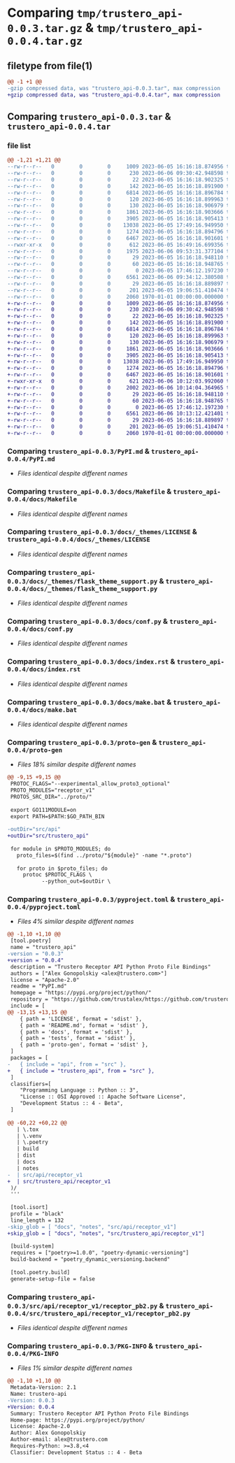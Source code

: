 # Comparing `tmp/trustero_api-0.0.3.tar.gz` & `tmp/trustero_api-0.0.4.tar.gz`

## filetype from file(1)

```diff
@@ -1 +1 @@
-gzip compressed data, was "trustero_api-0.0.3.tar", max compression
+gzip compressed data, was "trustero_api-0.0.4.tar", max compression
```

## Comparing `trustero_api-0.0.3.tar` & `trustero_api-0.0.4.tar`

### file list

```diff
@@ -1,21 +1,21 @@
--rw-r--r--   0        0        0     1009 2023-06-05 16:16:18.874956 trustero_api-0.0.3/PyPI.md
--rw-r--r--   0        0        0      230 2023-06-06 09:30:42.948598 trustero_api-0.0.3/build.py
--rw-r--r--   0        0        0       22 2023-06-05 16:16:18.902325 trustero_api-0.0.3/docs/.gitignore
--rw-r--r--   0        0        0      142 2023-06-05 16:16:18.891900 trustero_api-0.0.3/docs/.sphinxignore
--rw-r--r--   0        0        0     6814 2023-06-05 16:16:18.896784 trustero_api-0.0.3/docs/Makefile
--rw-r--r--   0        0        0      120 2023-06-05 16:16:18.899963 trustero_api-0.0.3/docs/README.md
--rw-r--r--   0        0        0      130 2023-06-05 16:16:18.906979 trustero_api-0.0.3/docs/_static/custom.css
--rw-r--r--   0        0        0     1861 2023-06-05 16:16:18.903666 trustero_api-0.0.3/docs/_themes/LICENSE
--rw-r--r--   0        0        0     3905 2023-06-05 16:16:18.905413 trustero_api-0.0.3/docs/_themes/flask_theme_support.py
--rw-r--r--   0        0        0    13038 2023-06-05 17:49:16.949950 trustero_api-0.0.3/docs/conf.py
--rw-r--r--   0        0        0     1274 2023-06-05 16:16:18.894796 trustero_api-0.0.3/docs/index.rst
--rw-r--r--   0        0        0     6467 2023-06-05 16:16:18.901601 trustero_api-0.0.3/docs/make.bat
--rwxr-xr-x   0        0        0      612 2023-06-05 16:49:16.699356 trustero_api-0.0.3/proto-gen
--rw-r--r--   0        0        0     1975 2023-06-06 09:53:31.377104 trustero_api-0.0.3/pyproject.toml
--rw-r--r--   0        0        0       29 2023-06-05 16:16:18.948110 trustero_api-0.0.3/src/api/__init__.py
--rw-r--r--   0        0        0       60 2023-06-05 16:16:18.948765 trustero_api-0.0.3/src/api/py.typed
--rw-r--r--   0        0        0        0 2023-06-05 17:46:12.197230 trustero_api-0.0.3/src/api/receptor_v1/__init__.py
--rw-r--r--   0        0        0     6561 2023-06-06 09:34:12.380508 trustero_api-0.0.3/src/api/receptor_v1/receptor_pb2.py
--rw-r--r--   0        0        0       29 2023-06-05 16:16:18.889897 trustero_api-0.0.3/tests/__init__.py
--rw-r--r--   0        0        0      201 2023-06-05 19:06:51.410474 trustero_api-0.0.3/tests/test_import.py
--rw-r--r--   0        0        0     2060 1970-01-01 00:00:00.000000 trustero_api-0.0.3/PKG-INFO
+-rw-r--r--   0        0        0     1009 2023-06-05 16:16:18.874956 trustero_api-0.0.4/PyPI.md
+-rw-r--r--   0        0        0      230 2023-06-06 09:30:42.948598 trustero_api-0.0.4/build.py
+-rw-r--r--   0        0        0       22 2023-06-05 16:16:18.902325 trustero_api-0.0.4/docs/.gitignore
+-rw-r--r--   0        0        0      142 2023-06-05 16:16:18.891900 trustero_api-0.0.4/docs/.sphinxignore
+-rw-r--r--   0        0        0     6814 2023-06-05 16:16:18.896784 trustero_api-0.0.4/docs/Makefile
+-rw-r--r--   0        0        0      120 2023-06-05 16:16:18.899963 trustero_api-0.0.4/docs/README.md
+-rw-r--r--   0        0        0      130 2023-06-05 16:16:18.906979 trustero_api-0.0.4/docs/_static/custom.css
+-rw-r--r--   0        0        0     1861 2023-06-05 16:16:18.903666 trustero_api-0.0.4/docs/_themes/LICENSE
+-rw-r--r--   0        0        0     3905 2023-06-05 16:16:18.905413 trustero_api-0.0.4/docs/_themes/flask_theme_support.py
+-rw-r--r--   0        0        0    13038 2023-06-05 17:49:16.949950 trustero_api-0.0.4/docs/conf.py
+-rw-r--r--   0        0        0     1274 2023-06-05 16:16:18.894796 trustero_api-0.0.4/docs/index.rst
+-rw-r--r--   0        0        0     6467 2023-06-05 16:16:18.901601 trustero_api-0.0.4/docs/make.bat
+-rwxr-xr-x   0        0        0      621 2023-06-06 10:12:03.992060 trustero_api-0.0.4/proto-gen
+-rw-r--r--   0        0        0     2002 2023-06-06 10:14:04.364965 trustero_api-0.0.4/pyproject.toml
+-rw-r--r--   0        0        0       29 2023-06-05 16:16:18.948110 trustero_api-0.0.4/src/trustero_api/__init__.py
+-rw-r--r--   0        0        0       60 2023-06-05 16:16:18.948765 trustero_api-0.0.4/src/trustero_api/py.typed
+-rw-r--r--   0        0        0        0 2023-06-05 17:46:12.197230 trustero_api-0.0.4/src/trustero_api/receptor_v1/__init__.py
+-rw-r--r--   0        0        0     6561 2023-06-06 10:13:12.421401 trustero_api-0.0.4/src/trustero_api/receptor_v1/receptor_pb2.py
+-rw-r--r--   0        0        0       29 2023-06-05 16:16:18.889897 trustero_api-0.0.4/tests/__init__.py
+-rw-r--r--   0        0        0      201 2023-06-05 19:06:51.410474 trustero_api-0.0.4/tests/test_import.py
+-rw-r--r--   0        0        0     2060 1970-01-01 00:00:00.000000 trustero_api-0.0.4/PKG-INFO
```

### Comparing `trustero_api-0.0.3/PyPI.md` & `trustero_api-0.0.4/PyPI.md`

 * *Files identical despite different names*

### Comparing `trustero_api-0.0.3/docs/Makefile` & `trustero_api-0.0.4/docs/Makefile`

 * *Files identical despite different names*

### Comparing `trustero_api-0.0.3/docs/_themes/LICENSE` & `trustero_api-0.0.4/docs/_themes/LICENSE`

 * *Files identical despite different names*

### Comparing `trustero_api-0.0.3/docs/_themes/flask_theme_support.py` & `trustero_api-0.0.4/docs/_themes/flask_theme_support.py`

 * *Files identical despite different names*

### Comparing `trustero_api-0.0.3/docs/conf.py` & `trustero_api-0.0.4/docs/conf.py`

 * *Files identical despite different names*

### Comparing `trustero_api-0.0.3/docs/index.rst` & `trustero_api-0.0.4/docs/index.rst`

 * *Files identical despite different names*

### Comparing `trustero_api-0.0.3/docs/make.bat` & `trustero_api-0.0.4/docs/make.bat`

 * *Files identical despite different names*

### Comparing `trustero_api-0.0.3/proto-gen` & `trustero_api-0.0.4/proto-gen`

 * *Files 18% similar despite different names*

```diff
@@ -9,15 +9,15 @@
 PROTOC_FLAGS="--experimental_allow_proto3_optional"
 PROTO_MODULES="receptor_v1"
 PROTOS_SRC_DIR="../proto/"
 
 export GO111MODULE=on
 export PATH=$PATH:$GO_PATH_BIN
 
-outDir="src/api"
+outDir="src/trustero_api"
 
 for module in $PROTO_MODULES; do
   proto_files=$(find ../proto/"${module}" -name "*.proto")
 
   for proto in $proto_files; do
     protoc $PROTOC_FLAGS \
           --python_out=$outDir \
```

### Comparing `trustero_api-0.0.3/pyproject.toml` & `trustero_api-0.0.4/pyproject.toml`

 * *Files 4% similar despite different names*

```diff
@@ -1,10 +1,10 @@
 [tool.poetry]
 name = "trustero_api"
-version = "0.0.3"
+version = "0.0.4"
 description = "Trustero Receptor API Python Proto File Bindings"
 authors = ["Alex Gonopolskiy <alex@trustero.com>"]
 license = "Apache-2.0"
 readme = "PyPI.md"
 homepage = "https://pypi.org/project/python/"
 repository = "https://github.com/trustalex/https://github.com/trustero/api"
 include = [
@@ -13,15 +13,15 @@
    { path = 'LICENSE', format = 'sdist' },
    { path = 'README.md', format = 'sdist' },
    { path = 'docs', format = 'sdist' },
    { path = 'tests', format = 'sdist' },
    { path = 'proto-gen', format = 'sdist' },
 ]
 packages = [ 
-   { include = "api", from = "src" },
+   { include = "trustero_api", from = "src" },
 ]
 classifiers=[
    "Programming Language :: Python :: 3",
    "License :: OSI Approved :: Apache Software License",
    "Development Status :: 4 - Beta",
 ]
 
@@ -60,22 +60,22 @@
   | \.tox
   | \.venv
   | \.poetry
   | build
   | dist
   | docs
   | notes
-  | src/api/receptor_v1
+  | src/trustero_api/receptor_v1
 )/
 '''
 
 [tool.isort]
 profile = "black"
 line_length = 132
-skip_glob = [ "docs", "notes", "src/api/receptor_v1"]
+skip_glob = [ "docs", "notes", "src/trustero_api/receptor_v1"]
 
 [build-system]
 requires = ["poetry>=1.0.0", "poetry-dynamic-versioning"]
 build-backend = "poetry_dynamic_versioning.backend"
 
 [tool.poetry.build]
 generate-setup-file = false
```

### Comparing `trustero_api-0.0.3/src/api/receptor_v1/receptor_pb2.py` & `trustero_api-0.0.4/src/trustero_api/receptor_v1/receptor_pb2.py`

 * *Files identical despite different names*

### Comparing `trustero_api-0.0.3/PKG-INFO` & `trustero_api-0.0.4/PKG-INFO`

 * *Files 1% similar despite different names*

```diff
@@ -1,10 +1,10 @@
 Metadata-Version: 2.1
 Name: trustero-api
-Version: 0.0.3
+Version: 0.0.4
 Summary: Trustero Receptor API Python Proto File Bindings
 Home-page: https://pypi.org/project/python/
 License: Apache-2.0
 Author: Alex Gonopolskiy
 Author-email: alex@trustero.com
 Requires-Python: >=3.8,<4
 Classifier: Development Status :: 4 - Beta
```

